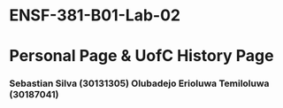 # ENSF-381-B01-Lab-02
# Personal Page & UofC History Page

### Sebastian Silva (30131305) Olubadejo Erioluwa Temiloluwa (30187041)
